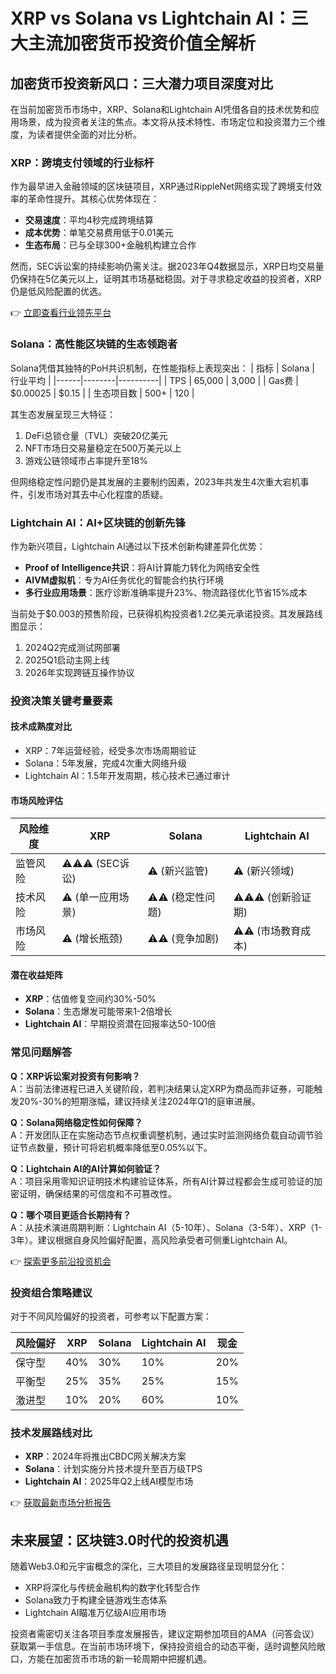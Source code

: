 # XRP vs Solana vs Lightchain AI：三大主流加密货币投资价值全解析

## 加密货币投资新风口：三大潜力项目深度对比

在当前加密货币市场中，XRP、Solana和Lightchain AI凭借各自的技术优势和应用场景，成为投资者关注的焦点。本文将从技术特性、市场定位和投资潜力三个维度，为读者提供全面的对比分析。

### XRP：跨境支付领域的行业标杆
作为最早进入金融领域的区块链项目，XRP通过RippleNet网络实现了跨境支付效率的革命性提升。其核心优势体现在：
- **交易速度**：平均4秒完成跨境结算
- **成本优势**：单笔交易费用低于0.01美元
- **生态布局**：已与全球300+金融机构建立合作

然而，SEC诉讼案的持续影响仍需关注。据2023年Q4数据显示，XRP日均交易量仍保持在5亿美元以上，证明其市场基础稳固。对于寻求稳定收益的投资者，XRP仍是低风险配置的优选。

👉 [立即查看行业领先平台](https://bit.ly/okx_welcome)

### Solana：高性能区块链的生态领跑者
Solana凭借其独特的PoH共识机制，在性能指标上表现突出：
| 指标 | Solana | 行业平均 |
|------|--------|----------|
| TPS  | 65,000 | 3,000    |
| Gas费 | $0.00025 | $0.15   |
| 生态项目数 | 500+ | 120      |

其生态发展呈现三大特征：
1. DeFi总锁仓量（TVL）突破20亿美元
2. NFT市场日交易量稳定在500万美元以上
3. 游戏公链领域市占率提升至18%

但网络稳定性问题仍是其发展的主要制约因素，2023年共发生4次重大宕机事件，引发市场对其去中心化程度的质疑。

### Lightchain AI：AI+区块链的创新先锋
作为新兴项目，Lightchain AI通过以下技术创新构建差异化优势：
- **Proof of Intelligence共识**：将AI计算能力转化为网络安全性
- **AIVM虚拟机**：专为AI任务优化的智能合约执行环境
- **多行业应用场景**：医疗诊断准确率提升23%、物流路径优化节省15%成本

当前处于$0.003的预售阶段，已获得机构投资者1.2亿美元承诺投资。其发展路线图显示：
1. 2024Q2完成测试网部署
2. 2025Q1启动主网上线
3. 2026年实现跨链互操作协议

### 投资决策关键考量要素

#### 技术成熟度对比
- XRP：7年运营经验，经受多次市场周期验证
- Solana：5年发展，完成4次重大网络升级
- Lightchain AI：1.5年开发周期，核心技术已通过审计

#### 市场风险评估
| 风险维度 | XRP | Solana | Lightchain AI |
|----------|-----|--------|---------------|
| 监管风险 | ⚠️⚠️⚠️ (SEC诉讼) | ⚠️ (新兴监管) | ⚠️ (新兴领域) |
| 技术风险 | ⚠️ (单一应用场景) | ⚠️⚠️ (稳定性问题) | ⚠️⚠️⚠️ (创新验证期) |
| 市场风险 | ⚠️ (增长瓶颈) | ⚠️⚠️ (竞争加剧) | ⚠️⚠️ (市场教育成本) |

#### 潜在收益矩阵
- **XRP**：估值修复空间约30%-50%
- **Solana**：生态爆发可能带来1-2倍增长
- **Lightchain AI**：早期投资潜在回报率达50-100倍

### 常见问题解答

**Q：XRP诉讼案对投资有何影响？**  
A：当前法律进程已进入关键阶段，若判决结果认定XRP为商品而非证券，可能触发20%-30%的短期涨幅，建议持续关注2024年Q1的庭审进展。

**Q：Solana网络稳定性如何保障？**  
A：开发团队正在实施动态节点权重调整机制，通过实时监测网络负载自动调节验证节点数量，预计可将宕机概率降低至0.05%以下。

**Q：Lightchain AI的AI计算如何验证？**  
A：项目采用零知识证明技术构建验证体系，所有AI计算过程都会生成可验证的加密证明，确保结果的可信度和不可篡改性。

**Q：哪个项目更适合长期持有？**  
A：从技术演进周期判断：Lightchain AI（5-10年）、Solana（3-5年）、XRP（1-3年）。建议根据自身风险偏好配置，高风险承受者可侧重Lightchain AI。

👉 [探索更多前沿投资机会](https://bit.ly/okx_welcome)

### 投资组合策略建议
对于不同风险偏好的投资者，可参考以下配置方案：

| 风险偏好 | XRP | Solana | Lightchain AI | 现金 |
|----------|-----|--------|---------------|------|
| 保守型   | 40% | 30%    | 10%           | 20%  |
| 平衡型   | 25% | 35%    | 25%           | 15%  |
| 激进型   | 10% | 20%    | 60%           | 10%  |

### 技术发展路线对比
- **XRP**：2024年将推出CBDC网关解决方案
- **Solana**：计划实施分片技术提升至百万级TPS
- **Lightchain AI**：2025年Q2上线AI模型市场

👉 [获取最新市场分析报告](https://bit.ly/okx_welcome)

## 未来展望：区块链3.0时代的投资机遇

随着Web3.0和元宇宙概念的深化，三大项目的发展路径呈现明显分化：
- XRP将深化与传统金融机构的数字化转型合作
- Solana致力于构建全链游戏生态体系
- Lightchain AI瞄准万亿级AI应用市场

投资者需密切关注各项目季度发展报告，建议定期参加项目的AMA（问答会议）获取第一手信息。在当前市场环境下，保持投资组合的动态平衡，适时调整风险敞口，方能在加密货币市场的新一轮周期中把握机遇。